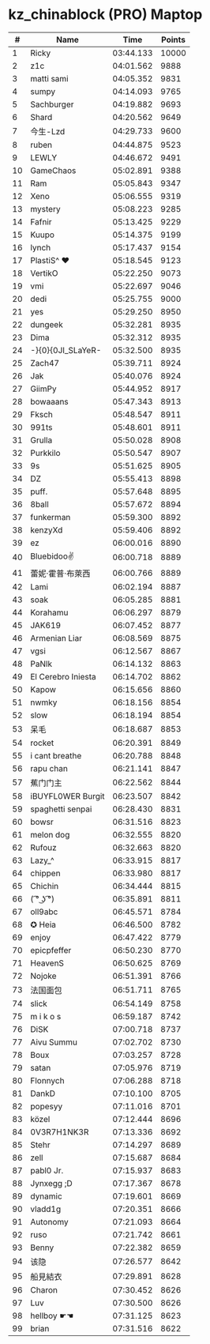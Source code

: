 # kz_chinablock (PRO) Maptop

|  # | Name | Time | Points |
|-------------- | -------------- | -------------- | -------------- | 
| 1 | Ricky | 03:44.133 | 10000 | 
| 2 | z1c | 04:01.562 | 9888 | 
| 3 | matti sami | 04:05.352 | 9831 | 
| 4 | sumpy | 04:14.093 | 9765 | 
| 5 | Sachburger | 04:19.882 | 9693 | 
| 6 | Shard | 04:20.562 | 9649 | 
| 7 | 今生-Lzd | 04:29.733 | 9600 | 
| 8 | ruben | 04:44.875 | 9523 | 
| 9 | LEWLY | 04:46.672 | 9491 | 
| 10 | GameChaos | 05:02.891 | 9388 | 
| 11 | Ram | 05:05.843 | 9347 | 
| 12 | Xeno | 05:06.555 | 9319 | 
| 13 | mystery | 05:08.223 | 9285 | 
| 14 | Fafnir | 05:13.425 | 9229 | 
| 15 | Kuupo | 05:14.375 | 9199 | 
| 16 | lynch | 05:17.437 | 9154 | 
| 17 | PlastiS^ ♥ | 05:18.545 | 9123 | 
| 18 | VertikO | 05:22.250 | 9073 | 
| 19 | vmi | 05:22.697 | 9046 | 
| 20 | dedi | 05:25.755 | 9000 | 
| 21 | yes | 05:29.250 | 8950 | 
| 22 | dungeek | 05:32.281 | 8935 | 
| 23 | Dima | 05:32.312 | 8935 | 
| 24 | -}{0}{0JI_SLaYeR- | 05:32.500 | 8935 | 
| 25 | Zach47 | 05:39.711 | 8924 | 
| 26 | Jak | 05:40.076 | 8924 | 
| 27 | GiimPy | 05:44.952 | 8917 | 
| 28 | bowaaans | 05:47.343 | 8913 | 
| 29 | Fksch | 05:48.547 | 8911 | 
| 30 | 991ts | 05:48.601 | 8911 | 
| 31 | Grulla | 05:50.028 | 8908 | 
| 32 | Purkkilo | 05:50.547 | 8907 | 
| 33 | 9s | 05:51.625 | 8905 | 
| 34 | DZ | 05:55.413 | 8898 | 
| 35 | puff. | 05:57.648 | 8895 | 
| 36 | 8ball | 05:57.672 | 8894 | 
| 37 | funkerman | 05:59.300 | 8892 | 
| 38 | kenzyXd | 05:59.406 | 8892 | 
| 39 | ez | 06:00.016 | 8890 | 
| 40 | Bluebidoo✌ | 06:00.718 | 8889 | 
| 41 | 蕾妮·霍普·布萊西 | 06:00.766 | 8889 | 
| 42 | Lami | 06:02.194 | 8887 | 
| 43 | soak | 06:05.285 | 8881 | 
| 44 | Korahamu | 06:06.297 | 8879 | 
| 45 | JAK619 | 06:07.452 | 8877 | 
| 46 | Armenian Liar | 06:08.569 | 8875 | 
| 47 | vgsi | 06:12.567 | 8867 | 
| 48 | PaNlk | 06:14.132 | 8863 | 
| 49 | El Cerebro Iniesta | 06:14.702 | 8862 | 
| 50 | Kapow | 06:15.656 | 8860 | 
| 51 | nwmky | 06:18.156 | 8854 | 
| 52 | slow | 06:18.194 | 8854 | 
| 53 | 呆毛 | 06:18.687 | 8853 | 
| 54 | rocket | 06:20.391 | 8849 | 
| 55 | i cant breathe | 06:20.788 | 8848 | 
| 56 | rapu chan | 06:21.141 | 8847 | 
| 57 | 蕉门门主 | 06:22.562 | 8844 | 
| 58 | iBUYFL0WER Burgit | 06:23.507 | 8842 | 
| 59 | spaghetti senpai | 06:28.430 | 8831 | 
| 60 | bowsr | 06:31.516 | 8823 | 
| 61 | melon dog | 06:32.555 | 8820 | 
| 62 | Rufouz | 06:32.663 | 8820 | 
| 63 | Lazy_^ | 06:33.915 | 8817 | 
| 64 | chippen | 06:33.980 | 8817 | 
| 65 | Chichin | 06:34.444 | 8815 | 
| 66 | ( ͡° ͜ʖ ͡°) | 06:35.891 | 8811 | 
| 67 | oll9abc | 06:45.571 | 8784 | 
| 68 | ✪ Heia | 06:46.500 | 8782 | 
| 69 | enjoy | 06:47.422 | 8779 | 
| 70 | epicpfeffer | 06:50.230 | 8770 | 
| 71 | HeavenS | 06:50.625 | 8769 | 
| 72 | Nojoke | 06:51.391 | 8766 | 
| 73 | 法国面包 | 06:51.711 | 8765 | 
| 74 | slick | 06:54.149 | 8758 | 
| 75 | m i k o s | 06:59.187 | 8742 | 
| 76 | DiSK | 07:00.718 | 8737 | 
| 77 | Aivu Summu | 07:02.702 | 8730 | 
| 78 | Boux | 07:03.257 | 8728 | 
| 79 | satan | 07:05.976 | 8719 | 
| 80 | Flonnych | 07:06.288 | 8718 | 
| 81 | DankD | 07:10.100 | 8705 | 
| 82 | popesyy | 07:11.016 | 8701 | 
| 83 | közel | 07:12.444 | 8696 | 
| 84 | 0V3R7H1NK3R | 07:13.336 | 8692 | 
| 85 | Stehr | 07:14.297 | 8689 | 
| 86 | zell | 07:15.687 | 8684 | 
| 87 | pabl0 Jr. | 07:15.937 | 8683 | 
| 88 | Jynxegg ;D | 07:17.367 | 8678 | 
| 89 | dynamic | 07:19.601 | 8669 | 
| 90 | vladd1g | 07:20.351 | 8666 | 
| 91 | Autonomy | 07:21.093 | 8664 | 
| 92 | ruso | 07:21.742 | 8661 | 
| 93 | Benny | 07:22.382 | 8659 | 
| 94 | 该隐 | 07:26.577 | 8642 | 
| 95 | 船見結衣 | 07:29.891 | 8628 | 
| 96 | Charon | 07:30.452 | 8626 | 
| 97 | Luv | 07:30.500 | 8626 | 
| 98 | hellboy ☛☚ | 07:31.125 | 8623 | 
| 99 | brian | 07:31.516 | 8622 | 

